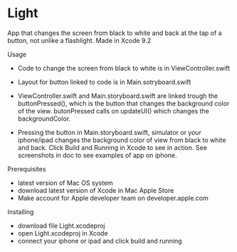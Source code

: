 # Light

App that changes the screen from black to white and back at the tap of a button, not unlike a flashlight. 
Made in Xcode 9.2 

Usage
- Code to change the screen from black to white is in ViewController.swift
- Layout for button linked to code is in Main.sotryboard.swift

- ViewController.swift and Main.storyboard.swift are linked trough the buttonPressed(), which is the button
that changes the background color of the view. butonPressed calls on updateUI() which changes the backgroundColor.

- Pressing the button in Main.storyboard.swift, simulator or your iphone/ipad changes the background color of view 
from black to white and back. Click Build and Running in Xcode to see in action. 
See screenshots in doc to see examples of app on iphone. 

Prerequisites
- latest version of Mac OS system 
- download latest version of Xcode in Mac Apple Store
- Make account for Apple developer team on developer.apple.com

Installing
- download file Light.xcodeproj
- open Light.xcodeproj in Xcode 
- connect your iphone or ipad and click build and running 
